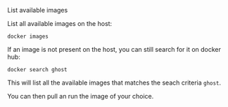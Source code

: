 List available images

List all available images on the host:
~~~
docker images
~~~

If an image is not present on the host, you can still search for it on docker hub:
~~~
docker search ghost
~~~

This will list all the available images that matches the seach criteria `ghost`. 

You can then pull an run the image of your choice.

